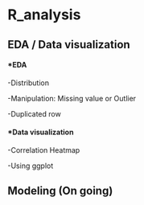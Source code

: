 # R_analysis
## EDA / Data visualization

#### *EDA

-Distribution 

-Manipulation: Missing value or Outlier

-Duplicated row

#### *Data visualization

-Correlation Heatmap

-Using ggplot 

## Modeling (On going)
